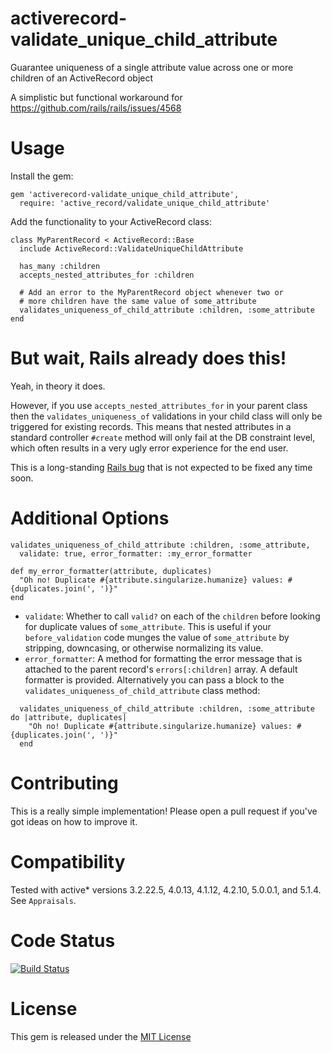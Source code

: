 # activerecord-validate_unique_child_attribute

Guarantee uniqueness of a single attribute value across one or more children of an ActiveRecord object

A simplistic but functional workaround for https://github.com/rails/rails/issues/4568

# Usage

Install the gem:

```
gem 'activerecord-validate_unique_child_attribute',
  require: 'active_record/validate_unique_child_attribute'
```

Add the functionality to your ActiveRecord class:

```
class MyParentRecord < ActiveRecord::Base
  include ActiveRecord::ValidateUniqueChildAttribute

  has_many :children
  accepts_nested_attributes_for :children

  # Add an error to the MyParentRecord object whenever two or
  # more children have the same value of some_attribute
  validates_uniqueness_of_child_attribute :children, :some_attribute
end
```

# But wait, Rails already does this!

Yeah, in theory it does.

However, if you use `accepts_nested_attributes_for` in your parent class then the `validates_uniqueness_of` validations in your child class will only be triggered for existing records. This means that nested attributes in a standard controller `#create` method will only fail at the DB constraint level, which often results in a very ugly error experience for the end user.

This is a long-standing [Rails bug](https://github.com/rails/rails/issues/4568) that is not expected to be fixed any time soon.

# Additional Options


```
validates_uniqueness_of_child_attribute :children, :some_attribute,
  validate: true, error_formatter: :my_error_formatter
  
def my_error_formatter(attribute, duplicates)
  "Oh no! Duplicate #{attribute.singularize.humanize} values: #{duplicates.join(', ')}"
end
```

* `validate`: Whether to call `valid?` on each of the `children` before looking for duplicate values of `some_attribute`. This is useful if your `before_validation` code munges the value of `some_attribute` by stripping, downcasing, or otherwise normalizing its value.
* `error_formatter`: A method for formatting the error message that is attached to the parent record's `errors[:children]` array. A default formatter is provided. Alternatively you can pass a block to the `validates_uniqueness_of_child_attribute` class method:

```
  validates_uniqueness_of_child_attribute :children, :some_attribute do |attribute, duplicates|
    "Oh no! Duplicate #{attribute.singularize.humanize} values: #{duplicates.join(', ')}"
  end
```

# Contributing

This is a really simple implementation! Please open a pull request if you've got ideas on how to improve it.

# Compatibility

Tested with active* versions 3.2.22.5, 4.0.13, 4.1.12, 4.2.10, 5.0.0.1, and 5.1.4. See `Appraisals`.

# Code Status

[![Build Status](https://travis-ci.org/GSA/activerecord-validate_unique_child_attribute.svg?branch=master)](https://travis-ci.org/RapidRiverSoftware/activerecord-validate_unique_child_attribute)

# License

This gem is released under the [MIT License](http://www.opensource.org/licenses/MIT)
